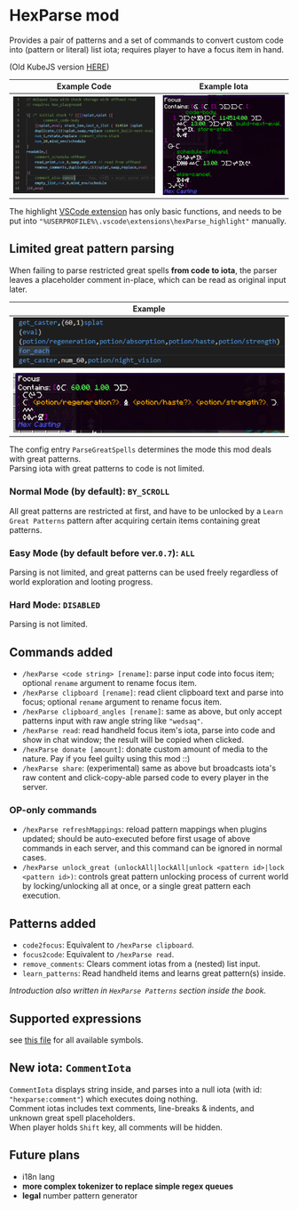 # HexParse mod

Provides a pair of patterns and a set of commands to convert custom code into (pattern or literal) list iota; requires
player to have a focus item in hand.

(Old KubeJS version [HERE](https://github.com/YukkuriC/hex_playground/blob/1.19/server_scripts/Parser.js))

| Example Code                                                                           | Example Iota                                                                           |
|----------------------------------------------------------------------------------------|----------------------------------------------------------------------------------------|
| ![Sample Code](https://github.com/YukkuriC/HexParseMod/raw/main/img/sample%20code.png) | ![Sample Iota](https://github.com/YukkuriC/HexParseMod/raw/main/img/sample%20iota.png) |

The
highlight [VSCode extension](https://github.com/YukkuriC/hexParse_scripts/tree/main/.vscode/extensions/hexParse_highlight)
has only basic functions, and needs to be put into `"%USERPROFILE%\.vscode\extensions\hexParse_highlight"` manually.

## Limited great pattern parsing

When failing to parse restricted great spells **from code to iota**, the parser leaves a placeholder comment in-place,
which can be read as original input later.

| Example                                                                                          |
|--------------------------------------------------------------------------------------------------|
| ![Code With Missing](https://github.com/YukkuriC/HexParseMod/raw/main/img/code_with_unknown.png) |
| ![Iota With Missing](https://github.com/YukkuriC/HexParseMod/raw/main/img/iota_with_unknown.png) |

The config entry `ParseGreatSpells` determines the mode this mod deals with great patterns.  
Parsing iota with great patterns to code is not limited.

### Normal Mode (by default): `BY_SCROLL`

All great patterns are restricted at first, and have to be unlocked by a `Learn Great Patterns` pattern after acquiring
certain items containing great patterns.

### Easy Mode (by default before ver.`0.7`): `ALL`

Parsing is not limited, and great patterns can be used freely regardless of world exploration and looting progress.

### Hard Mode: `DISABLED`

Parsing is not limited.

## Commands added

- `/hexParse <code string> [rename]`: parse input code into focus item; optional `rename` argument to rename focus item.
- `/hexParse clipboard [rename]`: read client clipboard text and parse into focus; optional `rename` argument to rename
  focus item.
- `/hexParse clipboard_angles [rename]`: same as above, but only accept patterns input with raw angle string like
  `"wedsaq"`.
- `/hexParse read`: read handheld focus item's iota, parse into code and show in chat window; the result will be copied
  when clicked.
- `/hexParse donate [amount]`: donate custom amount of media to the nature. Pay if you feel guilty using this mod ::)
- `/hexParse share`: (experimental) same as above but broadcasts iota's raw content and click-copy-able parsed code to
  every player in the server.

### OP-only commands

- `/hexParse refreshMappings`: reload pattern mappings when plugins updated; should be auto-executed before first usage
  of above commands in each server, and this command can be ignored in normal cases.
- `/hexParse unlock_great (unlockAll|lockAll|unlock <pattern id>|lock <pattern id>)`: controls great pattern unlocking process of current
  world by locking/unlocking all at once, or a single great pattern each execution.

## Patterns added

* `code2focus`: Equivalent to `/hexParse clipboard`.
* `focus2code`: Equivalent to `/hexParse read`.
* `remove_comments`: Clears comment iotas from a (nested) list input.
* `learn_patterns`: Read handheld items and learns great pattern(s) inside.

*Introduction also written in `HexParse Patterns` section inside the book.*

## Supported expressions

see [this file](https://github.com/YukkuriC/HexParseMod/blob/main/SYNTAX.md) for all available symbols.

## New iota: `CommentIota`

`CommentIota` displays string inside, and parses into a null iota (with id: `"hexparse:comment"`) which executes doing
nothing.  
Comment iotas includes text comments, line-breaks & indents, and unknown great spell placeholders.  
When player holds `Shift` key, all comments will be hidden.

## Future plans 

* i18n lang
* **more complex tokenizer to replace simple regex queues**
* **legal** number pattern generator
